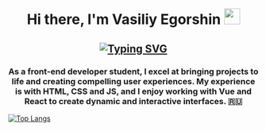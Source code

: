 <h1 align="center">Hi there, I'm Vasiliy Egorshin</a> 
<img src="https://github.com/blackcater/blackcater/raw/main/images/Hi.gif" height="32"/></h1>
<h2 align="center">
<a href="https://git.io/typing-svg"><img src="https://readme-typing-svg.herokuapp.com?font=Fira+Code&pause=1000&random=false&width=600&height=40&lines=Computer+science+student%2C+front-end+developer." alt="Typing SVG" /></a>
</h2>
<h3 align="center"> As a front-end developer student, I excel at bringing projects to life and creating compelling user experiences.
My experience is with HTML, CSS and JS, and I enjoy working with Vue and React to create dynamic and interactive interfaces. 🇷🇺</h3>

[![Top Langs](https://github-readme-stats.vercel.app/api/top-langs/?username=3azil&layout=compact)](https://github.com/3azil/github-readme-stats)
